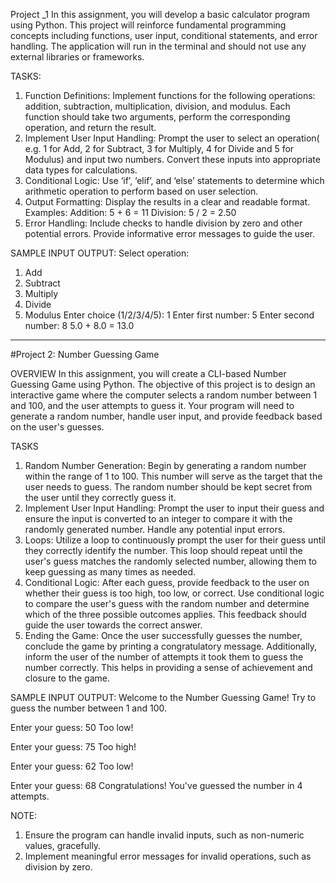 Project _1
In this assignment, you will develop a basic calculator program using Python. This project
will reinforce fundamental programming concepts including functions, user input,
conditional statements, and error handling. The application will run in the terminal and
should not use any external libraries or frameworks.


TASKS:
1. Function Definitions: Implement functions for the following operations: addition,
subtraction, multiplication, division, and modulus. Each function should take two
arguments, perform the corresponding operation, and return the result.
2. Implement User Input Handling: Prompt the user to select an operation( e.g. 1
for Add, 2 for Subtract, 3 for Multiply, 4 for Divide and 5 for Modulus) and input two
numbers. Convert these inputs into appropriate data types for calculations.
3. Conditional Logic: Use ‘if’, ‘elif’, and ‘else’ statements to determine which
arithmetic operation to perform based on user selection.
4. Output Formatting: Display the results in a clear and readable format. Examples:
Addition: 5 + 6 = 11
Division: 5 / 2 = 2.50
5. Error Handling: Include checks to handle division by zero and other potential
errors. Provide informative error messages to guide the user.


SAMPLE INPUT OUTPUT:
Select operation:
1. Add
2. Subtract
3. Multiply
4. Divide
5. Modulus
Enter choice (1/2/3/4/5): 1
Enter first number: 5
Enter second number: 8
5.0 + 8.0 = 13.0
------------------------------------------------------------------
#Project 2: Number Guessing Game


OVERVIEW
In this assignment, you will create a CLI-based Number Guessing Game using Python. The
objective of this project is to design an interactive game where the computer selects a
random number between 1 and 100, and the user attempts to guess it. Your program will
need to generate a random number, handle user input, and provide feedback based on the
user's guesses.


TASKS
1. Random Number Generation: Begin by generating a random number within the
range of 1 to 100. This number will serve as the target that the user needs to guess.
The random number should be kept secret from the user until they correctly guess it.
2. Implement User Input Handling: Prompt the user to input their guess and ensure
the input is converted to an integer to compare it with the randomly generated
number. Handle any potential input errors.
3. Loops: Utilize a loop to continuously prompt the user for their guess until they
correctly identify the number. This loop should repeat until the user's guess matches
the randomly selected number, allowing them to keep guessing as many times as
needed.
4. Conditional Logic: After each guess, provide feedback to the user on whether their
guess is too high, too low, or correct. Use conditional logic to compare the user's
guess with the random number and determine which of the three possible outcomes
applies. This feedback should guide the user towards the correct answer.
5. Ending the Game: Once the user successfully guesses the number, conclude the
game by printing a congratulatory message. Additionally, inform the user of the
number of attempts it took them to guess the number correctly. This helps in
providing a sense of achievement and closure to the game.


SAMPLE INPUT OUTPUT:
Welcome to the Number Guessing Game!
Try to guess the number between 1 and 100.


Enter your guess: 50
Too low!


Enter your guess: 75
Too high!


Enter your guess: 62
Too low!


Enter your guess: 68
Congratulations! You've guessed the number in 4 attempts.


NOTE:
1. Ensure the program can handle invalid inputs, such as non-numeric values, gracefully.
2. Implement meaningful error messages for invalid operations, such as division by zero.